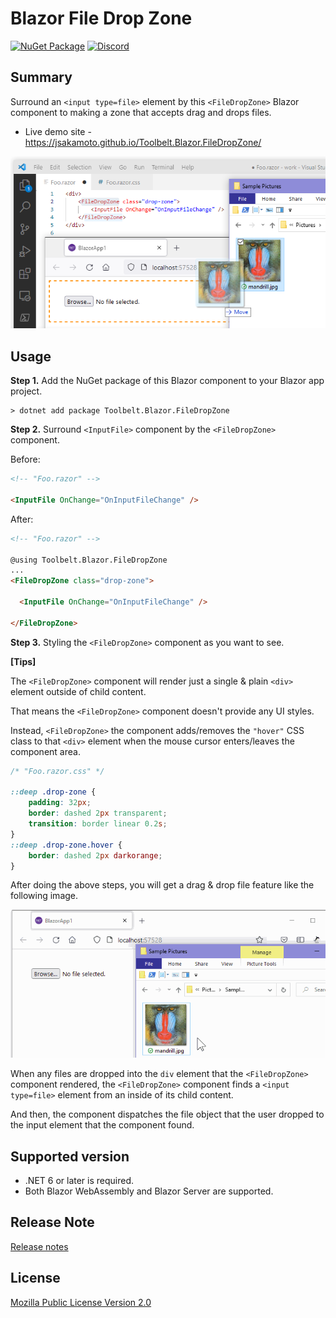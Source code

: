# Blazor File Drop Zone

[![NuGet Package](https://img.shields.io/nuget/v/Toolbelt.Blazor.FileDropZone.svg)](https://www.nuget.org/packages/Toolbelt.Blazor.FileDropZone/) [![Discord](https://img.shields.io/discord/798312431893348414?style=flat&logo=discord&logoColor=white&label=Blazor%20Community&labelColor=5865f2&color=gray)](https://discord.com/channels/798312431893348414/1202165955900473375)

## Summary

Surround an `<input type=file>` element by this `<FileDropZone>` Blazor component to making a zone that accepts drag and drops files.

- Live demo site - https://jsakamoto.github.io/Toolbelt.Blazor.FileDropZone/

![fig.1](https://raw.githubusercontent.com/jsakamoto/Toolbelt.Blazor.FileDropZone/master/.assets/fig.001.png)

## Usage

**Step 1.** Add the NuGet package of this Blazor component to your Blazor app project.

```shell
> dotnet add package Toolbelt.Blazor.FileDropZone
```


**Step 2.** Surround `<InputFile>` component by the `<FileDropZone>` component.

Before:

```html
<!-- "Foo.razor" -->

<InputFile OnChange="OnInputFileChange" />
```

After:

```html
<!-- "Foo.razor" -->

@using Toolbelt.Blazor.FileDropZone
...
<FileDropZone class="drop-zone">

  <InputFile OnChange="OnInputFileChange" />

</FileDropZone>
```

**Step 3.** Styling the `<FileDropZone>` component as you want to see.

**[Tips]**

The `<FileDropZone>` component will render just a single & plain `<div>` element outside of child content.

That means the `<FileDropZone>` component doesn't provide any UI styles.

Instead, `<FileDropZone>` the component adds/removes the `"hover"` CSS class to that `<div>` element when the mouse cursor enters/leaves the component area.


```css
/* "Foo.razor.css" */

::deep .drop-zone {
    padding: 32px;
    border: dashed 2px transparent;
    transition: border linear 0.2s;
}
::deep .drop-zone.hover {
    border: dashed 2px darkorange;
}
```

After doing the above steps, you will get a drag & drop file feature like the following image.

![movie](https://raw.githubusercontent.com/jsakamoto/Toolbelt.Blazor.FileDropZone/master/.assets/movie.001.gif)

When any files are dropped into the `div` element that the `<FileDropZone>` component rendered, the `<FileDropZone>` component finds a `<input type=file>` element from an inside of its child content.

And then, the component dispatches the file object that the user dropped to the input element that the component found.

## Supported version

- .NET 6 or later is required.
- Both Blazor WebAssembly and Blazor Server are supported.

## Release Note

[Release notes](https://github.com/jsakamoto/Toolbelt.Blazor.FileDropZone/blob/master/RELEASE-NOTES.txt)

## License

[Mozilla Public License Version 2.0](https://github.com/jsakamoto/Toolbelt.Blazor.FileDropZone/blob/master/LICENSE)